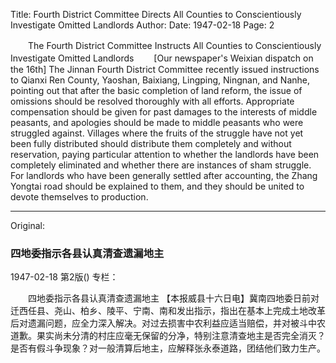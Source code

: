 Title: Fourth District Committee Directs All Counties to Conscientiously Investigate Omitted Landlords
Author:
Date: 1947-02-18
Page: 2

　　The Fourth District Committee Instructs All Counties to Conscientiously Investigate Omitted Landlords
　　[Our newspaper's Weixian dispatch on the 16th] The Jinnan Fourth District Committee recently issued instructions to Qianxi Ren County, Yaoshan, Baixiang, Lingping, Ningnan, and Nanhe, pointing out that after the basic completion of land reform, the issue of omissions should be resolved thoroughly with all efforts. Appropriate compensation should be given for past damages to the interests of middle peasants, and apologies should be made to middle peasants who were struggled against. Villages where the fruits of the struggle have not yet been fully distributed should distribute them completely and without reservation, paying particular attention to whether the landlords have been completely eliminated and whether there are instances of sham struggle. For landlords who have been generally settled after accounting, the Zhang Yongtai road should be explained to them, and they should be united to devote themselves to production.



<hr /> 

Original: 


### 四地委指示各县认真清查遗漏地主

1947-02-18
第2版()
专栏：

　　四地委指示各县认真清查遗漏地主
    【本报威县十六日电】冀南四地委日前对迁西任县、尧山、柏乡、陵平、宁南、南和发出指示，指出在基本上完成土地改革后对遗漏问题，应全力深入解决。对过去损害中农利益应适当赔偿，并对被斗中农道歉。果实尚未分清的村庄应毫无保留的分净，特别注意清查地主是否完全消灭？是否有假斗争现象？对一般清算后地主，应解释张永泰道路，团结他们致力生产。
